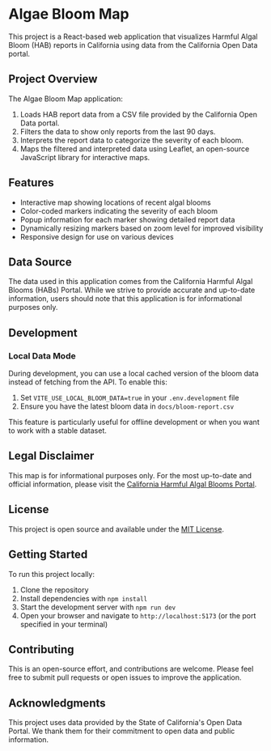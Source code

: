 # Algae Bloom Map

This project is a React-based web application that visualizes Harmful Algal Bloom (HAB) reports in California using data from the California Open Data portal.

## Project Overview

The Algae Bloom Map application:

1. Loads HAB report data from a CSV file provided by the California Open Data portal.
2. Filters the data to show only reports from the last 90 days.
3. Interprets the report data to categorize the severity of each bloom.
4. Maps the filtered and interpreted data using Leaflet, an open-source JavaScript library for interactive maps.

## Features

- Interactive map showing locations of recent algal blooms
- Color-coded markers indicating the severity of each bloom
- Popup information for each marker showing detailed report data
- Dynamically resizing markers based on zoom level for improved visibility
- Responsive design for use on various devices

## Data Source

The data used in this application comes from the California Harmful Algal Blooms (HABs) Portal. While we strive to provide accurate and up-to-date information, users should note that this application is for informational purposes only.

## Development

### Local Data Mode

During development, you can use a local cached version of the bloom data instead of fetching from the API. To enable this:

1. Set `VITE_USE_LOCAL_BLOOM_DATA=true` in your `.env.development` file
2. Ensure you have the latest bloom data in `docs/bloom-report.csv`

This feature is particularly useful for offline development or when you want to work with a stable dataset.

## Legal Disclaimer

This map is for informational purposes only. For the most up-to-date and official information, please visit the [California Harmful Algal Blooms Portal](https://www.mywaterquality.ca.gov/habs/where/freshwater_events.html).

## License

This project is open source and available under the [MIT License](LICENSE).

## Getting Started

To run this project locally:

1. Clone the repository
2. Install dependencies with `npm install`
3. Start the development server with `npm run dev`
4. Open your browser and navigate to `http://localhost:5173` (or the port specified in your terminal)

## Contributing

This is an open-source effort, and contributions are welcome. Please feel free to submit pull requests or open issues to improve the application.

## Acknowledgments

This project uses data provided by the State of California's Open Data Portal. We thank them for their commitment to open data and public information.
